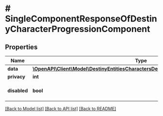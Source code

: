 # # SingleComponentResponseOfDestinyCharacterProgressionComponent

## Properties

Name | Type | Description | Notes
------------ | ------------- | ------------- | -------------
**data** | [**\OpenAPI\Client\Model\DestinyEntitiesCharactersDestinyCharacterProgressionComponent**](DestinyEntitiesCharactersDestinyCharacterProgressionComponent.md) |  | [optional]
**privacy** | **int** |  | [optional]
**disabled** | **bool** | If true, this component is disabled. | [optional]

[[Back to Model list]](../../README.md#models) [[Back to API list]](../../README.md#endpoints) [[Back to README]](../../README.md)
